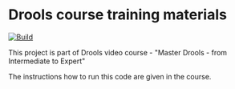 # Drools course training materials

[![Build](https://github.com/aasaru/intermediate-drools-training/actions/workflows/maven.yml/badge.svg)](https://github.com/aasaru/intermediate-drools-training/actions/workflows/maven.yml)

This project is part of Drools video course - 
"Master Drools - from Intermediate to Expert"

The instructions how to run this code are given in the course.
